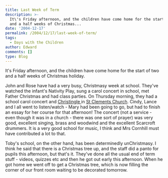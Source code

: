 ```yaml
---
title: Last Week of Term
description: >-
  It\'s Friday afternoon, and the children have come home for the start of two
  and a half weeks of Christmas...
date: '2004-12-17'
permalink: /2004/12/17/last-week-of-term/
tags:
  - Days with the Children
author: Edward
comments: []
type: Blog
---
```


It\'s Friday afternoon, and the children have come home for the start of
two and a half weeks of Christmas holiday.

John and Rose have had a very busy, Christmasy week at school. They\'ve
watched the infant\'s Nativity Play, sung a carol concert in school, met
Father Christmas and had class parties. On Thursday morning, they had a
school carol concert and [Christingle ][1]in [St Clements Church][2].
Cindy, Lance and I all went to listen/watch - Mary had been going to go,
but had to finish an essay for her course for that afternoon! The
concert (not a service - even though it was in a church - there was one
sort of prayer) was very good, excellent singing, brass and woodwind and
the excellent Scarcroft drummers. It is a very good school for music, I
think and Mrs Cornhill must have contributed a lot to that.

Toby\'s school, on the other hand, has been determinedly unChristmasy. I
think he said that there is a Christmas tree up, and the staff did a
panto for pupils this afternoon, but that\'s it. They\'ve done all the
usual end of term stuff - videos, quizzes etc and then he got out early
this afternoon. When he got home we went off to get a Christmas tree,
which is now filling the corner of our front room waiting to be
decorated tomorrow.



[1]: https://www.thisischurch.com/christianinfo/christingle.htm
[2]: https://www.stclementsyork.co.uk/
